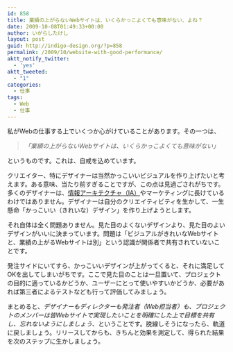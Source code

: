 ```yaml
---
id: 858
title: 業績の上がらないWebサイトは、いくらかっこよくても意味がない、よね？
date: 2009-10-08T01:49:33+00:00
author: いがらしたけし
layout: post
guid: http://indigo-design.org/?p=858
permalink: /2009/10/website-with-good-performance/
aktt_notify_twitter:
  - 'yes'
aktt_tweeted:
  - "1"
categories:
  - 仕事
tags:
  - Web
  - 仕事
---
```

<p>私がWebの仕事する上でいくつか心がけていることがあります。その一つは、</p>
<blockquote><p><em>「業績の上がらないWebサイトは、いくらかっこよくても意味がない」</em></p></blockquote>
<p>というものです。これは、自戒を込めています。</p>
<p>クリエイター、特にデザイナーは当然かっこいいビジュアルを作り上げたいと考えます。ある意味、当たり前すぎることですが、この点は見過ごされがちです。多くのデザイナーは、<a href="http://ja.wikipedia.org/wiki/%E6%83%85%E5%A0%B1%E3%82%A2%E3%83%BC%E3%82%AD%E3%83%86%E3%82%AF%E3%83%81%E3%83%A3">情報アーキテクチャ（IA）</a>やマーケティングに長けているわけではありません。デザイナーは自分のクリエイティビティを生かして、一生懸命「かっこいい（きれいな）デザイン」を作り上げようとします。</p>
<p>それ自体は全く問題ありません。見た目のよくないデザインより、見た目のよいデザインがいいに決まっています。問題は「ビジュアルがきれいなWebサイトと、業績の上がるWebサイトは別」という認識が関係者で共有されていないことです。</p>
<p>発注サイドにいてすら、かっこいいデザインが上がってくると、それに満足してOKを出してしまいがちです。ここで見た目のことは一旦置いて、プロジェクトの目的に適っているかどうか、ユーザーにとって使いやすいかどうか、必要があれば第三者によるテストなども行って評価してみましょう。</p>
<p>まとめると、<em>デザイナーもディレクターも発注者（Web担当者）も、プロジェクトのメンバーは皆Webサイトで実現したいことを明確にした上で目標を共有し、忘れないようにしましょう</em>、ということです。脱線しそうになったら、軌道に戻しましょう。リリースしてからも、きちんと効果を測定して、得られた結果を次のステップに生かしましょう。</p>